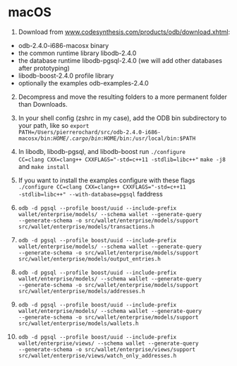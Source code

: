 macOS
==

1. Download from www.codesynthesis.com/products/odb/download.xhtml: 
 + odb-2.4.0-i686-macosx binary
 + the common runtime library libodb-2.4.0
 + the database runtime libodb-pgsql-2.4.0 (we will add other databases after prototyping)
 + libodb-boost-2.4.0 profile library
 + optionally the examples odb-examples-2.4.0 

2. Decompress and move the resulting folders to a more permanent folder than Downloads.

3. In your shell config (zshrc in my case), add the ODB bin subdirectory to your path, like so <code>export PATH=/Users/pierrerochard/src/odb-2.4.0-i686-macosx/bin:$HOME/.cargo/bin:$HOME/bin:/usr/local/bin:$PATH</code>

4. In libodb, libodb-pgsql, and libodb-boost run <code>./configure  CC=clang CXX=clang++ CXXFLAGS="-std=c++11 -stdlib=libc++"</code> <code>make -j8</code> and <code>make install</code>

5. If you want to install the examples configure with these flags <code>./configure  CC=clang CXX=clang++ CXXFLAGS="-std=c++11 -stdlib=libc++" --with-database=pgsql</code>
faddress
6. <code>odb -d pgsql --profile boost/uuid --include-prefix wallet/enterprise/models/ --schema wallet --generate-query --generate-schema -o src/wallet/enterprise/models/support src/wallet/enterprise/models/transactions.h</code>
7. <code>odb -d pgsql --profile boost/uuid --include-prefix wallet/enterprise/models/ --schema wallet --generate-query --generate-schema -o src/wallet/enterprise/models/support src/wallet/enterprise/models/output_entries.h</code>
8. <code>odb -d pgsql --profile boost/uuid --include-prefix wallet/enterprise/models/ --schema wallet --generate-query --generate-schema -o src/wallet/enterprise/models/support src/wallet/enterprise/models/addresses.h</code>
9. <code>odb -d pgsql --profile boost/uuid --include-prefix wallet/enterprise/models/ --schema wallet --generate-query --generate-schema -o src/wallet/enterprise/models/support src/wallet/enterprise/models/wallets.h</code>
10. <code>odb -d pgsql --profile boost/uuid --include-prefix wallet/enterprise/views/ --schema wallet --generate-query --generate-schema -o src/wallet/enterprise/views/support src/wallet/enterprise/views/watch_only_addresses.h</code>
